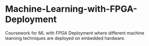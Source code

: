 # Machine-Learning-with-FPGA-Deployment
Coursework for ML with FPGA Deployment where different machine learning techniques are deployed on embedded hardware.
